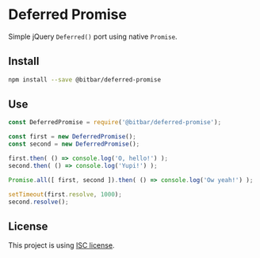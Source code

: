 # Deferred Promise

Simple jQuery `Deferred()` port using native `Promise`.

## Install

```sh
npm install --save @bitbar/deferred-promise
```

## Use

```js
const DeferredPromise = require('@bitbar/deferred-promise');

const first = new DeferredPromise();
const second = new DeferredPromise();

first.then( () => console.log('O, hello!') );
second.then( () => console.log('Yupi!') );

Promise.all([ first, second ]).then( () => console.log('Ow yeah!') );

setTimeout(first.resolve, 1000);
second.resolve();

```

## License

This project is using [ISC license](LICENSE).
